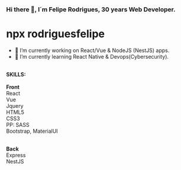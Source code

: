 ### Hi there 👋, I´m Felipe Rodrigues, 30 years Web Developer.
# npx rodriguesfelipe #

- 🔭 I’m currently working on React/Vue & NodeJS (NestJS) apps.
- 🌱 I’m currently learning React Native & Devops(Cybersecurity).

<br>
<b> SKILLS: </b> <br><br>
  <b> Front </b> <br>
    React <br>
    Vue <br>
    Jquery <br>
    HTML5 <br>
    CSS3 <br>
    PP: SASS <br>
    Bootstrap, MaterialUI <br><br>
    
   <b>Back  </b><br>
    Express <br>
    NestJS <br>

